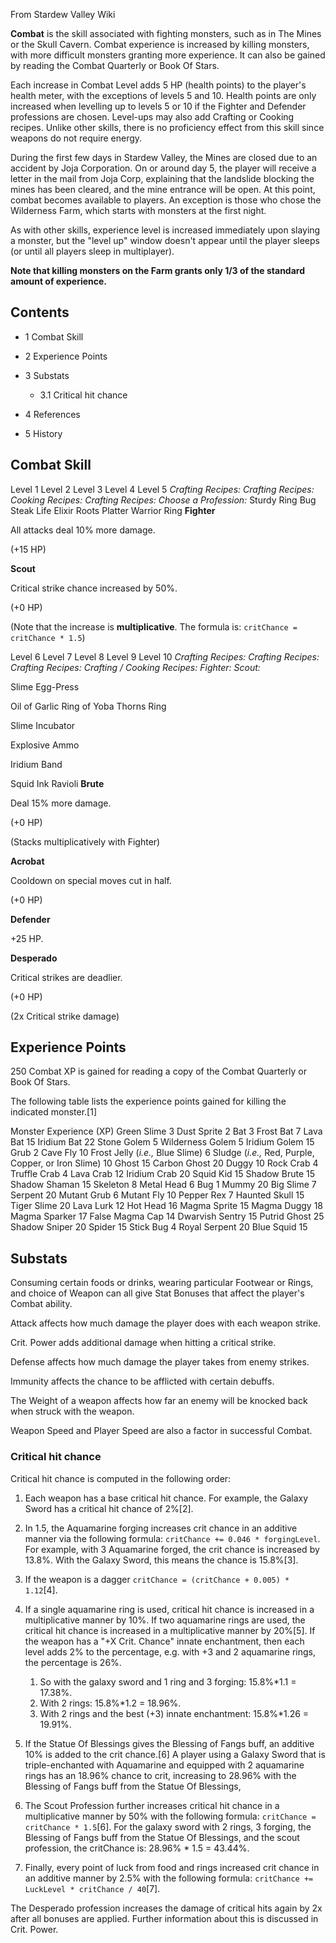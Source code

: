 From Stardew Valley Wiki

**Combat** is the skill associated with fighting monsters, such as in The Mines or the Skull Cavern. Combat experience is increased by killing monsters, with more difficult monsters granting more experience. It can also be gained by reading the Combat Quarterly or Book Of Stars.

Each increase in Combat Level adds 5 HP (health points) to the player's health meter, with the exceptions of levels 5 and 10. Health points are only increased when levelling up to levels 5 or 10 if the Fighter and Defender professions are chosen. Level-ups may also add Crafting or Cooking recipes. Unlike other skills, there is no proficiency effect from this skill since weapons do not require energy.

During the first few days in Stardew Valley, the Mines are closed due to an accident by Joja Corporation. On or around day 5, the player will receive a letter in the mail from Joja Corp, explaining that the landslide blocking the mines has been cleared, and the mine entrance will be open. At this point, combat becomes available to players. An exception is those who chose the Wilderness Farm, which starts with monsters at the first night.

As with other skills, experience level is increased immediately upon slaying a monster, but the "level up" window doesn't appear until the player sleeps (or until all players sleep in multiplayer).

**Note that killing monsters on the Farm grants only 1/3 of the standard amount of experience.**

## Contents

- 1 Combat Skill
- 2 Experience Points
- 3 Substats
  
  - 3.1 Critical hit chance
- 4 References
- 5 History

## Combat Skill

Level 1 Level 2 Level 3 Level 4 Level 5 *Crafting Recipes:* *Crafting Recipes:* *Cooking Recipes:* *Crafting Recipes:* *Choose a Profession:* Sturdy Ring Bug Steak Life Elixir Roots Platter Warrior Ring **Fighter**

All attacks deal 10% more damage.

(+15 HP)

**Scout**

Critical strike chance increased by 50%.

(+0 HP)

(Note that the increase is **multiplicative**. The formula is: `critChance = critChance * 1.5`)

Level 6 Level 7 Level 8 Level 9 Level 10 *Crafting Recipes:* *Crafting Recipes:* *Crafting Recipes:* *Crafting / Cooking Recipes:* *Fighter:* *Scout:*

Slime Egg-Press

Oil of Garlic Ring of Yoba Thorns Ring

Slime Incubator

Explosive Ammo

Iridium Band

Squid Ink Ravioli **Brute**

Deal 15% more damage.

(+0 HP)

(Stacks multiplicatively with Fighter)

**Acrobat**

Cooldown on special moves cut in half.

(+0 HP)

**Defender**

+25 HP.

**Desperado**

Critical strikes are deadlier.

(+0 HP)

(2x Critical strike damage)

## Experience Points

250 Combat XP is gained for reading a copy of the Combat Quarterly or Book Of Stars.

The following table lists the experience points gained for killing the indicated monster.\[1]

Monster Experience (XP) Green Slime 3 Dust Sprite 2 Bat 3 Frost Bat 7 Lava Bat 15 Iridium Bat 22 Stone Golem 5 Wilderness Golem 5 Iridium Golem 15 Grub 2 Cave Fly 10 Frost Jelly (*i.e.,* Blue Slime) 6 Sludge (*i.e.,* Red, Purple, Copper, or Iron Slime) 10 Ghost 15 Carbon Ghost 20 Duggy 10 Rock Crab 4 Truffle Crab 4 Lava Crab 12 Iridium Crab 20 Squid Kid 15 Shadow Brute 15 Shadow Shaman 15 Skeleton 8 Metal Head 6 Bug 1 Mummy 20 Big Slime 7 Serpent 20 Mutant Grub 6 Mutant Fly 10 Pepper Rex 7 Haunted Skull 15 Tiger Slime 20 Lava Lurk 12 Hot Head 16 Magma Sprite 15 Magma Duggy 18 Magma Sparker 17 False Magma Cap 14 Dwarvish Sentry 15 Putrid Ghost 25 Shadow Sniper 20 Spider 15 Stick Bug 4 Royal Serpent 20 Blue Squid 15

## Substats

Consuming certain foods or drinks, wearing particular Footwear or Rings, and choice of Weapon can all give Stat Bonuses that affect the player's Combat ability.

Attack affects how much damage the player does with each weapon strike.

Crit. Power adds additional damage when hitting a critical strike.

Defense affects how much damage the player takes from enemy strikes.

Immunity affects the chance to be afflicted with certain debuffs.

The Weight of a weapon affects how far an enemy will be knocked back when struck with the weapon.

Weapon Speed and Player Speed are also a factor in successful Combat.

### Critical hit chance

Critical hit chance is computed in the following order:

1. Each weapon has a base critical hit chance. For example, the Galaxy Sword has a critical hit chance of 2%\[2].
2. In 1.5, the Aquamarine forging increases crit chance in an additive manner via the following formula: `critChance += 0.046 * forgingLevel`. For example, with 3 Aquamarine forged, the crit chance is increased by 13.8%. With the Galaxy Sword, this means the chance is 15.8%\[3].
3. If the weapon is a dagger `critChance = (critChance + 0.005) * 1.12`\[4].
4. If a single aquamarine ring is used, critical hit chance is increased in a multiplicative manner by 10%. If two aquamarine rings are used, the critical hit chance is increased in a multiplicative manner by 20%\[5]. If the weapon has a "+X Crit. Chance" innate enchantment, then each level adds 2% to the percentage, e.g. with +3 and 2 aquamarine rings, the percentage is 26%.
   
   1. So with the galaxy sword and 1 ring and 3 forging: 15.8%\*1.1 = 17.38%.
   2. With 2 rings: 15.8%\*1.2 = 18.96%.
   3. With 2 rings and the best (+3) innate enchantment: 15.8%\*1.26 = 19.91%.
5. If the Statue Of Blessings gives the Blessing of Fangs buff, an additive 10% is added to the crit chance.\[6] A player using a Galaxy Sword that is triple-enchanted with Aquamarine and equipped with 2 aquamarine rings has an 18.96% chance to crit, increasing to 28.96% with the Blessing of Fangs buff from the Statue Of Blessings,
6. The Scout Profession further increases critical hit chance in a multiplicative manner by 50% with the following formula: `critChance = critChance * 1.5`\[6]. For the galaxy sword with 2 rings, 3 forging, the Blessing of Fangs buff from the Statue Of Blessings, and the scout profession, the critChance is: 28.96% * 1.5 = 43.44%.
7. Finally, every point of luck from food and rings increased crit chance in an additive manner by 2.5% with the following formula: `critChance += LuckLevel * critChance / 40`\[7].

The Desperado profession increases the damage of critical hits again by 2x after all bonuses are applied. Further information about this is discussed in Crit. Power.